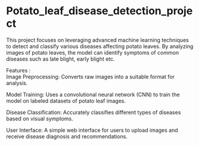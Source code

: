 # Potato_leaf_disease_detection_project
This project focuses on leveraging advanced machine learning techniques to detect and classify various diseases affecting potato leaves. By analyzing images of potato leaves, the model can identify symptoms of common diseases such as late blight, early blight etc.

Features :<br>
Image Preprocessing: Converts raw images into a suitable format for analysis.<br>

Model Training: Uses a convolutional neural network (CNN) to train the model on labeled datasets of potato leaf images.<br>

Disease Classification: Accurately classifies different types of diseases based on visual symptoms.<br>

User Interface: A simple web interface for users to upload images and receive disease diagnosis and recommendations.<br>
